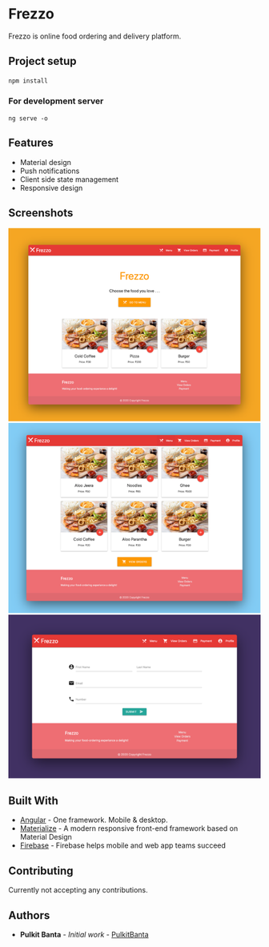 # Frezzo

Frezzo is online food ordering and delivery platform.

## Project setup

```
npm install
```

### For development server

```
ng serve -o
```

## Features

- Material design
- Push notifications
- Client side state management
- Responsive design

## Screenshots

![Home](screenshots/mocks/Home.png "Landing page")
![Menu](screenshots/mocks/Menu.png "Menu page")
![Payment](screenshots/mocks/Payment.png "Payments page")

## Built With

- [Angular](https://angular.io/) - One framework. Mobile & desktop.
- [Materialize](https://materializecss.com/) - A modern responsive front-end framework based on Material Design
- [Firebase](https://firebase.google.com/) - Firebase helps mobile and web app teams succeed

## Contributing

Currently not accepting any contributions.

## Authors

- **Pulkit Banta** - _Initial work_ - [PulkitBanta](https://github.com/PulkitBanta/)